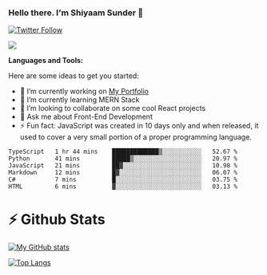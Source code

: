 ### Hello there. I'm Shiyaam Sunder 👋

[![Twitter Follow](https://img.shields.io/twitter/follow/shiyaamsunder?label=Follow%20Me&style=social)][twitter]

![](https://visitor-badge.glitch.me/badge?page_id=shiyaamsunder)

**Languages and Tools:**

Here are some ideas to get you started:

- 🔭 I’m currently working on [My Portfolio](https://github.com/shiyaamsunder/portfolio)
- 🌱 I’m currently learning MERN Stack
- 👯 I’m looking to collaborate on some cool React projects
- 💬 Ask me about Front-End Development
- ⚡ Fun fact: JavaScript was created in 10 days only and when released, it used to cover a very small portion of a proper programming language.

<!--START_SECTION:waka-->

```text
TypeScript   1 hr 44 mins    █████████████▒░░░░░░░░░░░   52.67 %
Python       41 mins         █████▒░░░░░░░░░░░░░░░░░░░   20.97 %
JavaScript   21 mins         ██▓░░░░░░░░░░░░░░░░░░░░░░   10.98 %
Markdown     12 mins         █▓░░░░░░░░░░░░░░░░░░░░░░░   06.07 %
C#           7 mins          █░░░░░░░░░░░░░░░░░░░░░░░░   03.75 %
HTML         6 mins          ▓░░░░░░░░░░░░░░░░░░░░░░░░   03.13 %
```

<!--END_SECTION:waka-->

# :zap: Github Stats

[![My GitHub stats](https://github-readme-stats.vercel.app/api?username=shiyaamsunder&show_icons=true&count_private=true&theme=nightowl)](https://github.com/github-readme-stats)

[![Top Langs](https://github-readme-stats.vercel.app/api/top-langs/?username=shiyaamsunder&count_private=true&layout=compact&theme=nightowl)](https://github.com/github-readme-stats)

[twitter]: https://twitter.com/shiyaamsunder
